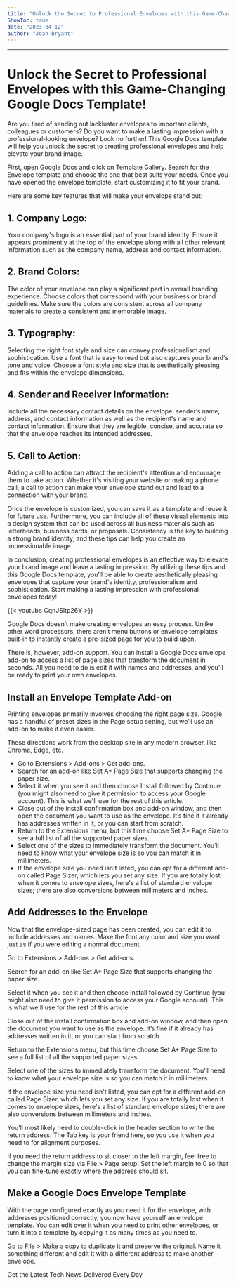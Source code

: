 ```yaml
---
title: "Unlock the Secret to Professional Envelopes with this Game-Changing Google Docs Template!"
ShowToc: true 
date: "2023-04-12"
author: "Joan Bryant"
---
```

*****
# Unlock the Secret to Professional Envelopes with this Game-Changing Google Docs Template!

Are you tired of sending out lackluster envelopes to important clients, colleagues or customers? Do you want to make a lasting impression with a professional-looking envelope? Look no further! This Google Docs template will help you unlock the secret to creating professional envelopes and help elevate your brand image. 

First, open Google Docs and click on Template Gallery. Search for the Envelope template and choose the one that best suits your needs. Once you have opened the envelope template, start customizing it to fit your brand. 

Here are some key features that will make your envelope stand out: 

## 1. Company Logo: 

Your company's logo is an essential part of your brand identity. Ensure it appears prominently at the top of the envelope along with all other relevant information such as the company name, address and contact information. 

## 2. Brand Colors: 

The color of your envelope can play a significant part in overall branding experience. Choose colors that correspond with your business or brand guidelines. Make sure the colors are consistent across all company materials to create a consistent and memorable image. 

## 3. Typography: 

Selecting the right font style and size can convey professionalism and sophistication. Use a font that is easy to read but also captures your brand's tone and voice. Choose a font style and size that is aesthetically pleasing and fits within the envelope dimensions. 

## 4. Sender and Receiver Information: 

Include all the necessary contact details on the envelope: sender’s name, address, and contact information as well as the recipient's name and contact information. Ensure that they are legible, concise, and accurate so that the envelope reaches its intended addressee. 

## 5. Call to Action: 

Adding a call to action can attract the recipient's attention and encourage them to take action. Whether it's visiting your website or making a phone call, a call to action can make your envelope stand out and lead to a connection with your brand. 

Once the envelope is customized, you can save it as a template and reuse it for future use. Furthermore, you can include all of these visual elements into a design system that can be used across all business materials such as letterheads, business cards, or proposals. Consistency is the key to building a strong brand identity, and these tips can help you create an impressionable image. 

In conclusion, creating professional envelopes is an effective way to elevate your brand image and leave a lasting impression. By utilizing these tips and this Google Docs template, you’ll be able to create aesthetically pleasing envelopes that capture your brand's identity, professionalism and sophistication. Start making a lasting impression with professional envelopes today!

{{< youtube CqnJSltp26Y >}} 




Google Docs doesn’t make creating envelopes an easy process. Unlike other word processors, there aren’t menu buttons or envelope templates built-in to instantly create a pre-sized page for you to build upon.

 

There is, however, add-on support. You can install a Google Docs envelope add-on to access a list of page sizes that transform the document in seconds. All you need to do is edit it with names and addresses, and you'll be ready to print your own envelopes.

 
##   Install an Envelope Template Add-on  
 

Printing envelopes primarily involves choosing the right page size. Google has a handful of preset sizes in the Page setup setting, but we’ll use an add-on to make it even easier.

 
These directions work from the desktop site in any modern browser, like Chrome, Edge, etc.
 
- Go to Extensions > Add-ons > Get add-ons.
 - Search for an add-on like Set A* Page Size that supports changing the paper size.
 - Select it when you see it and then choose Install followed by Continue (you might also need to give it permission to access your Google account). This is what we'll use for the rest of this article.
 - Close out of the install confirmation box and add-on window, and then open the document you want to use as the envelope. It’s fine if it already has addresses written in it, or you can start from scratch.
 - Return to the Extensions menu, but this time choose Set A* Page Size to see a full list of all the supported paper sizes.
 - Select one of the sizes to immediately transform the document. You’ll need to know what your envelope size is so you can match it in millimeters.
 - If the envelope size you need isn't listed, you can opt for a different add-on called Page Sizer, which lets you set any size. If you are totally lost when it comes to envelope sizes, here's a list of standard envelope sizes; there are also conversions between millimeters and inches.

 
##   Add Addresses to the Envelope  
 

Now that the envelope-sized page has been created, you can edit it to include addresses and names. Make the font any color and size you want just as if you were editing a normal document.

 

Go to Extensions > Add-ons > Get add-ons.

 

Search for an add-on like Set A* Page Size that supports changing the paper size.

 

Select it when you see it and then choose Install followed by Continue (you might also need to give it permission to access your Google account). This is what we'll use for the rest of this article.

 

Close out of the install confirmation box and add-on window, and then open the document you want to use as the envelope. It’s fine if it already has addresses written in it, or you can start from scratch.

 

Return to the Extensions menu, but this time choose Set A* Page Size to see a full list of all the supported paper sizes.

 

Select one of the sizes to immediately transform the document. You’ll need to know what your envelope size is so you can match it in millimeters.

 
If the envelope size you need isn't listed, you can opt for a different add-on called Page Sizer, which lets you set any size. If you are totally lost when it comes to envelope sizes, here's a list of standard envelope sizes; there are also conversions between millimeters and inches.
 

You’ll most likely need to double-click in the header section to write the return address. The Tab key is your friend here, so you use it when you need to for alignment purposes.

 

If you need the return address to sit closer to the left margin, feel free to change the margin size via File > Page setup. Set the left margin to 0 so that you can fine-tune exactly where the address should sit.

 
##   Make a Google Docs Envelope Template  
 

With the page configured exactly as you need it for the envelope, with addresses positioned correctly, you now have yourself an envelope template. You can edit over it when you need to print other envelopes, or turn it into a template by copying it as many times as you need to.

 

Go to File > Make a copy to duplicate it and preserve the original. Name it something different and edit it with a different address to make another envelope.

 

Get the Latest Tech News Delivered Every Day




